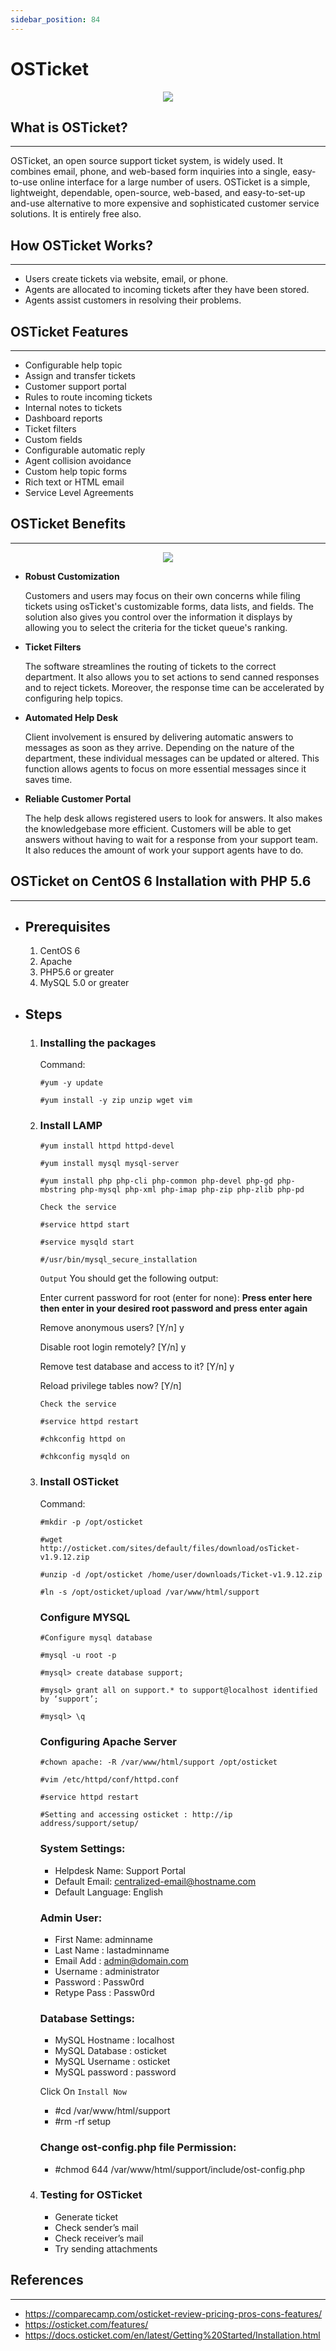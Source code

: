 ```yaml
---
sidebar_position: 84
---
```


# OSTicket

<p align="center">
  <img  src="https://blog.lesfourmisduweb.org/wp-content/uploads/2015/01/osticket-logo-300x225.jpg"/>
</p>


## What is OSTicket?
----
OSTicket, an open source support ticket system, is widely used. It combines email, phone, and web-based form inquiries into a single, easy-to-use online interface for a large number of users.
OSTicket is a simple, lightweight, dependable, open-source, web-based, and easy-to-set-up and-use alternative to more expensive and sophisticated customer service solutions. It is entirely free also.

## How OSTicket Works?
---
* Users create tickets via website, email, or phone.
* Agents are allocated to incoming tickets after they have been stored.
* Agents assist customers in resolving their problems.

## OSTicket Features
---
* Configurable help topic
* Assign and transfer tickets
* Customer support portal
* Rules to route incoming tickets
* Internal notes to tickets
* Dashboard reports
* Ticket filters
* Custom fields
* Configurable automatic reply
* Agent collision avoidance
* Custom help topic forms
* Rich text or HTML email
* Service Level Agreements

## OSTicket Benefits
---

<p align="center">
  <img  src="https://comparecamp.com/media/uploads/2019/01/osTicket-dashboard.png"/>
</p>

 * **Robust Customization**
 
   Customers and users may focus on their own concerns while filing tickets using osTicket's customizable forms, data lists, and fields. The solution also gives you control over the information it displays by allowing you to select the criteria for the ticket queue's ranking. 

 * **Ticket Filters**
    
    The software streamlines the routing of tickets to the correct department. It also allows you to set actions to send canned responses and to reject tickets. Moreover, the response time can be accelerated by configuring help topics.

  * **Automated Help Desk**

    Client involvement is ensured by delivering automatic answers to messages as soon as they arrive. Depending on the nature of the department, these individual messages can be updated or altered. This function allows agents to focus on more essential messages since it saves time.

  * **Reliable Customer Portal**
   
    The help desk allows registered users to look for answers. It also makes the knowledgebase more efficient. Customers will be able to get answers without having to wait for a response from your support team. It also reduces the amount of work your support agents have to do.

  ## OSTicket on CentOS 6 Installation with PHP 5.6      
---
- ## Prerequisites
  1. CentOS 6
  2. Apache
  3. PHP5.6 or greater
  4. MySQL 5.0 or greater
   
- ## Steps
 
  1. ###  Installing the packages 
     Command:
     ```
     #yum -y update
     ```
     ```
     #yum install -y zip unzip wget vim
     ```
  2. ### Install LAMP
      ```
      #yum install httpd httpd-devel
      ```
      ```
      #yum install mysql mysql-server
      ```
      ```
      #yum install php php-cli php-common php-devel php-gd php-mbstring php-mysql php-xml php-imap php-zip php-zlib php-pd 
      ```  
      `Check the service`
     ```
     #service httpd start
     ```
     ```
     #service mysqld start
     ```
     ```
     #/usr/bin/mysql_secure_installation
     ```

     `Output`
     You should get the following output:
     
     Enter current password for root (enter for none): **Press enter here then enter in your desired root password and press enter again**
     
     Remove anonymous users? [Y/n] y
     
     Disable root login remotely? [Y/n] y
     
     Remove test database and access to it? [Y/n] y
     
     Reload privilege tables now? [Y/n]

     `Check the service`
     ```
     #service httpd restart
     ```
     ```
     #chkconfig httpd on
     ```
     ```
     #chkconfig mysqld on
     ```

  3. ### Install OSTicket
     
     Command:
     ```
     #mkdir -p /opt/osticket

     #wget http://osticket.com/sites/default/files/download/osTicket-v1.9.12.zip
     
     #unzip -d /opt/osticket /home/user/downloads/Ticket-v1.9.12.zip

     #ln -s /opt/osticket/upload /var/www/html/support
     ```

     ### Configure MYSQL

     ```
     #Configure mysql database

     #mysql -u root -p

     #mysql> create database support;
     
     #mysql> grant all on support.* to support@localhost identified by ‘support’;
     
     #mysql> \q
     ```

     ### Configuring Apache Server

     ```
     #chown apache: -R /var/www/html/support /opt/osticket

     #vim /etc/httpd/conf/httpd.conf

     #service httpd restart

     #Setting and accessing osticket : http://ip address/support/setup/
     ```

     ### System Settings:
     * Helpdesk Name: Support Portal
     * Default Email: centralized-email@hostname.com
     * Default Language: English 

     ### Admin User:
     * First Name: adminname
     * Last Name : lastadminname
     * Email Add : admin@domain.com
     * Username : administrator
     * Password : Passw0rd
     * Retype Pass : Passw0rd

     ### Database Settings:
     * MySQL Hostname : localhost
     * MySQL Database : osticket
     * MySQL Username : osticket
     * MySQL password : password
     



     Click On `Install Now`
      
      * #cd /var/www/html/support 
      * #rm -rf setup
     ### Change ost-config.php file Permission:
      * #chmod 644 /var/www/html/support/include/ost-config.php
        
   

  4. ### Testing for OSTicket
     * Generate ticket
     * Check sender’s mail
     * Check receiver’s mail
     * Try sending attachments
    

## References
---
* https://comparecamp.com/osticket-review-pricing-pros-cons-features/
* https://osticket.com/features/
* https://docs.osticket.com/en/latest/Getting%20Started/Installation.html
